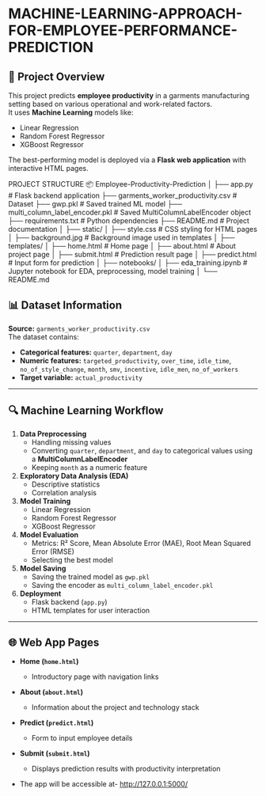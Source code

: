 # MACHINE-LEARNING-APPROACH-FOR-EMPLOYEE-PERFORMANCE-PREDICTION

## 📌 Project Overview
This project predicts **employee productivity** in a garments manufacturing setting based on various operational and work-related factors.  
It uses **Machine Learning** models like:
- Linear Regression
- Random Forest Regressor
- XGBoost Regressor

The best-performing model is deployed via a **Flask web application** with interactive HTML pages.

PROJECT STRUCTURE
📦 Employee-Productivity-Prediction
│
├── app.py # Flask backend application
├── garments_worker_productivity.csv # Dataset
├── gwp.pkl # Saved trained ML model
├── multi_column_label_encoder.pkl # Saved MultiColumnLabelEncoder object
├── requirements.txt # Python dependencies
├── README.md # Project documentation
│
├── static/
│ ├── style.css # CSS styling for HTML pages
│ ├── background.jpg # Background image used in templates
│
├── templates/
│ ├── home.html # Home page
│ ├── about.html # About project page
│ ├── submit.html # Prediction result page
│ ├── predict.html # Input form for prediction
│
├── notebooks/
│ ├── eda_training.ipynb # Jupyter notebook for EDA, preprocessing, model training
│
└── README.md

## 📊 Dataset Information
**Source:** `garments_worker_productivity.csv`  
The dataset contains:
- **Categorical features:** `quarter`, `department`, `day`
- **Numeric features:** `targeted_productivity`, `over_time`, `idle_time`, `no_of_style_change`, `month`, `smv`, `incentive`, `idle_men`, `no_of_workers`
- **Target variable:** `actual_productivity`

---

## 🔍 Machine Learning Workflow
1. **Data Preprocessing**
   - Handling missing values
   - Converting `quarter`, `department`, and `day` to categorical values using a **MultiColumnLabelEncoder**
   - Keeping `month` as a numeric feature
2. **Exploratory Data Analysis (EDA)**
   - Descriptive statistics
   - Correlation analysis
3. **Model Training**
   - Linear Regression
   - Random Forest Regressor
   - XGBoost Regressor
4. **Model Evaluation**
   - Metrics: R² Score, Mean Absolute Error (MAE), Root Mean Squared Error (RMSE)
   - Selecting the best model
5. **Model Saving**
   - Saving the trained model as `gwp.pkl`
   - Saving the encoder as `multi_column_label_encoder.pkl`
6. **Deployment**
   - Flask backend (`app.py`)
   - HTML templates for user interaction

---

## 🌐 Web App Pages
- **Home (`home.html`)**
  - Introductory page with navigation links
- **About (`about.html`)**
  - Information about the project and technology stack
- **Predict (`predict.html`)**
  - Form to input employee details
- **Submit (`submit.html`)**
  - Displays prediction results with productivity interpretation
 
- The app will be accessible at-
http://127.0.0.1:5000/
